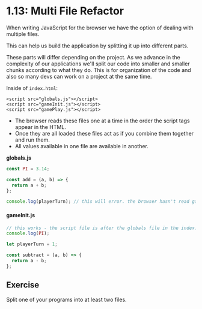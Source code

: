 # 1.13: Multi File Refactor

When writing JavaScript for the browser we have the option of dealing with multiple files.

This can help us build the application by splitting it up into different parts.

These parts will differ depending on the project. As we advance in the complexity of our applications we'll split our code into smaller and smaller chunks according to what they do. This is for organization of the code and also so many devs can work on a project at the same time.

Inside of `index.html`:

```markup
<script src="globals.js"></script>
<script src="gameInit.js"></script>
<script src="gamePlay.js"></script>
```

- The browser reads these files one at a time in the order the script tags appear in the HTML.
- Once they are all loaded these files act as if you combine them together and run them.
- All values available in one file are available in another.

**globals.js**

```javascript
const PI = 3.14;

const add = (a, b) => {
  return a + b;
};

console.log(playerTurn); // this will error. the browser hasn't read gameInit.js yet.
```

#### gameInit.js

```javascript
// this works - the script file is after the globals file in the index.html
console.log(PI);

let playerTurn = 1;

const subtract = (a, b) => {
  return a - b;
};
```

## Exercise

Split one of your programs into at least two files.

